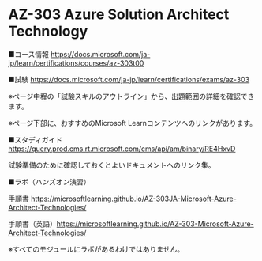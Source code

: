 # AZ-303 Azure Solution Architect Technology

■コース情報
https://docs.microsoft.com/ja-jp/learn/certifications/courses/az-303t00

■試験
https://docs.microsoft.com/ja-jp/learn/certifications/exams/az-303

※ページ中程の「試験スキルのアウトライン」から、出題範囲の詳細を確認できます。

※ページ下部に、おすすめのMicrosoft Learnコンテンツへのリンクがあります。

■スタディガイド
https://query.prod.cms.rt.microsoft.com/cms/api/am/binary/RE4HxvD

試験準備のために確認しておくとよいドキュメントへのリンク集。

■ラボ（ハンズオン演習）

手順書 https://microsoftlearning.github.io/AZ-303JA-Microsoft-Azure-Architect-Technologies/

手順書（英語）https://microsoftlearning.github.io/AZ-303-Microsoft-Azure-Architect-Technologies/

※すべてのモジュールにラボがあるわけではありません。

